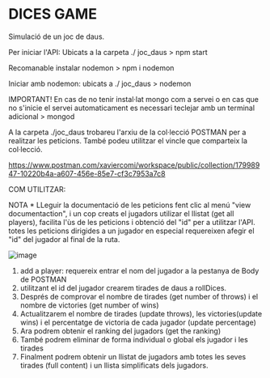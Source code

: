 
# DICES GAME

Simulació de un joc de daus. 

Per iniciar l'API: Ubicats a la carpeta ./ joc_daus > npm start 

Recomanable instalar nodemon > npm i nodemon 

Iniciar amb nodemon: ubicats a ./ joc_daus > nodemon  

IMPORTANT! En cas de no tenir instal·lat mongo com a servei o en cas que no s'inicie el servei automaticament
           es necessari teclejar amb un terminal adicional > mongod
           
A la carpeta ./joc_daus trobareu l'arxiu de la col·lecció POSTMAN per a realitzar les peticions.
També podeu utilitzar el vincle que comparteix la col·lecció.

https://www.postman.com/xaviercomi/workspace/public/collection/17998947-10220b4a-a607-456e-85e7-cf3c7953a7c8

COM UTILITZAR: 

NOTA * LLeguir la documentació de les peticions fent clic al menú "view documentaction", i un cop creats el jugadors
       utilizar el llistat (get all players), facilita l'ùs de les peticions i obtenció del "id" per a utilitzar l'API. 
       totes les peticions dirigides a un jugador en especial requereixen afegir el "id" del jugador al final de la ruta. 

![image](https://user-images.githubusercontent.com/85874705/143659824-9713e854-443c-48ea-9236-cc5280750935.png)


1. add a player: requereix entrar el nom del jugador a la pestanya de Body de POSTMAN
2. utilitzant el id del jugador crearem tirades de daus a rollDices. 
3. Després de comprovar el nombre de tirades (get number of throws) i el nombre de victories (get number of wins)
4. Actualitzarem el nombre de tirades (update throws), les victories(update wins) i el percentatge de victoria de cada jugador (update percentage)
5. Ara podrem obtenir el ranking del jugadors (get the ranking)
6. També podrem eliminar de forma individual o global els jugador i les tirades
7. Finalment podrem obtenir un llistat de jugadors amb totes les seves tirades (full content) i un llista simplificats dels jugadors.

